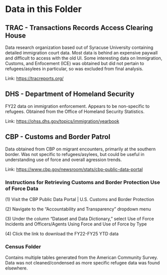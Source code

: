 # Data in this Folder

## TRAC - Transactions Records Access Clearing House

Data research organization based out of Syracuse University containing detailed immigration court data. Most data is behind an expensive paywall and difficult to access with the old UI. Some interesting data on Immigration, Customs, and Enfocement (ICE) was obtained but did not pertain to refugees/asylees in particular, so was excluded from final analysis.

Link: https://tracreports.org/

## DHS - Department of Homeland Security

FY22 data on immigration enforcement. Appears to be non-specific to refugees. Obtained from the Office of Homeland Security Statistics. 

Link: https://ohss.dhs.gov/topics/immigration/yearbook

## CBP - Customs and Border Patrol

Data obtained from CBP on migrant encounters, primarily at the southern border. Was not specific to refugees/asylees, but could be useful in understanding use of force and overall agression trends.

Link: https://www.cbp.gov/newsroom/stats/cbp-public-data-portal

### Instructions for Retrieving Customs and Border Protection Use of Force Data 

(1) Visit the CBP Public Data Portal | U.S. Customs and Border Protection

(2) Navigate to the “Accountability and Transparency” dropdown menu

(3) Under the column “Dataset and Data Dictionary,” select Use of Force Incidents and Officers/Agents Using Force and Use of Force by Type

(4) Click the link to download the FY22-FY25 YTD data

### Census Folder

Contains multiple tables generated from the American Community Survey. Data was not cleaned/condensed as more specific refugee data was found elsewhere.
